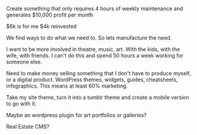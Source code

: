 Create something that only requires 4 hours of weekly maintenance and generates $10,000 profit per month

$6k is for me
$4k reinvested

We find ways to do what we need to. So lets manufacture the need. 

I want to be more involved in theatre, music, art. With the kids, with the wife, with friends. I can't do this and spend 50 hours a week working for someone else.

Need to make money selling something that I don't have to produce myself, or a digital product. 
WordPress themes, widgets, guides, cheatsheets, infographics.
This means at least 60% marketing.

Take my site theme, turn it into a tumblr theme and create a mobile version to go with it.

Maybe an wordpress plugin for art portfolios or galleries?

Real Estate CMS?

